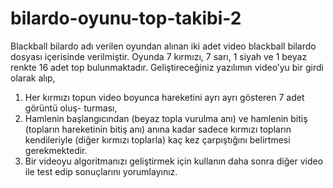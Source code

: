# bilardo-oyunu-top-takibi-2
Blackball bilardo adı verilen oyundan alınan iki adet video blackball bilardo dosyası içerisinde verilmiştir. Oyunda 7 kırmızı, 7 sarı, 1 siyah ve 1 beyaz renkte 16 adet top bulunmaktadır. Geliştireceğiniz yazılımın video’yu bir girdi olarak alıp,
1. Her kırmızı topun video boyunca hareketini ayrı ayrı gösteren 7 adet görüntü oluş- turması,
2. Hamlenin başlangıcından (beyaz topla vurulma anı) ve hamlenin bitiş (topların hareketinin bitiş anı) anına kadar sadece kırmızı topların kendileriyle (diğer kırmızı toplarla) kaç kez çarpıştığını belirtmesi gerekmektedir.
3. Bir videoyu algoritmanızı geliştirmek için kullanın daha sonra diğer video ile test edip sonuçlarını yorumlayınız.
